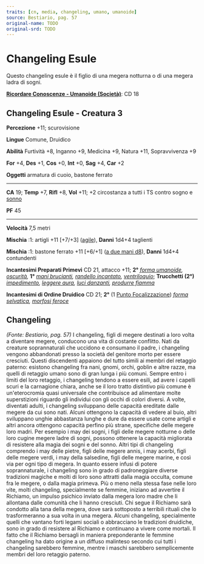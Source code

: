 ```yaml
---
traits: [cn, media, changeling, umano, umanoide]
source: Bestiario, pag. 57
original-name: TODO
original-srd: TODO
---
```


# Changeling Esule

Questo changeling esule è il figlio di una megera notturna o di una megera ladra
di sogni.

**[Ricordare Conoscenze - Umanoide (Società)](/azioni/abilita/ricordare-conoscenze)**:
CD 18

## Changeling Esule - Creatura 3

**Percezione** +11; scurovisione

**Lingue** Comune, Druidico

**Abilità** Furtività +8, Inganno +9, Medicina +9, Natura +11, Sopravvivenza +9

**For** +4, **Des** +1, **Cos** +0, **Int** +0, **Sag** +4, **Car** +2

**Oggetti** armatura di cuoio, bastone ferrato

---

**CA** 19; **Temp** +7, **Rifl** +8, **Vol** +11; +2 circostanza a tutti i TS
contro sogno e [sonno](/tratti/sonno)

**PF** 45

---

**Velocità** 7,5 metri

**Mischia** :1: artigli +11 \[+7/+3] ([agile](/tratti/agile)), **Danni** 1d4+4
taglienti

**Mischia** :1: bastone ferrato +11 \[+6/+1]
([a due mani d8](/tratti/a-due-mani)), **Danni** 1d4+4 contundenti

**Incantesimi Preparati Primevi** CD 21, attacco +11; **2°**
_[forma umanoide](/incantesimi/forma-umanoide),
[oscurità](/incantesimi/oscurita),_ **1°**
_[mani brucianti](/incantesimi/mani-brucianti),
[randello incantato](/incantesimi/randello-incantato),
[ventriloquio](/incantesimi/ventriloquio)_; **Trucchetti (2°)**
_[impedimento](/incantesimi/impedimento),
[leggere aura](/incantesimi/leggere-aura),
[luci danzanti](/incantesimi/luci-danzanti),
[produrre fiamma](/incantesimi/produrre-fiamma)_

**Incantesimi di Ordine Druidico** CD 21; **2°** (1
[Punto Focalizzazione](/incantesimi/incantesimi-focalizzati))
_[forma selvatica](/incantesimi/incantesimi-focalizzati),
[morfosi feroce](/incantesimi/incantesimi-focalizzati)_

## **Changeling**

_(Fonte: Bestiario, pag. 57)_ I changeling, figli di megere destinati a loro
volta a diventare megere, conducono una vita di costante conflitto. Nati da
creature soprannaturali che uccidono e consumano il padre, i changeling vengono
abbandonati presso la società del genitore morto per essere cresciuti. Questi
discendenti appaiono del tutto simili ai membri del retaggio paterno: esistono
changeling fra nani, gnomi, orchi, goblin e altre razze, ma quelli di retaggio
umano sono di gran lunga i più comuni. Sempre entro i limiti del loro retaggio,
i changeling tendono a essere esili, ad avere i capelli scuri e la carnagione
chiara, anche se il loro tratto distintivo più comune è un'eterocromia quasi
universale che contribuisce ad alimentare molte superstizioni riguardo gli
individui con gli occhi di colori diversi. A volte, diventati adulti, i
changeling sviluppano delle capacità ereditate dalle megere da cui sono nati.
Alcuni ottengono la capacità di vedere al buio, altri sviluppano unghie
abbastanza lunghe e dure da essere usate come artigli e altri ancora ottengono
capacità perfino più strane, specifiche delle megere loro madri. Per esempio i
may dei sogni, i figli delle megere notturne o delle loro cugine megere ladre di
sogni, possono ottenere la capacità migliorata di resistere alla magia dei sogni
e del sonno. Altri tipi di changeling comprendo i may delle pietre, figli delle
megere annis, i may acerbi, figli delle megere verdi, i may della salsedine,
figli delle megere marine, e così via per ogni tipo di megera. In quanto essere
infusi di potere soprannaturale, i changeling sono in grado di padroneggiare
diverse tradizioni magiche e molti di loro sono attratti dalla magia occulta,
comune fra le megere, o dalla magia primeva. Più o meno nella stessa fase nelle
loro vite, molti changeling, specialmente se femmine, iniziano ad avvertire il
Richiamo, un impulso psichico inviato dalla megera loro madre che li allontana
dalle comunità che li hanno cresciuti. Chi segue il Richiamo sarà condotto alla
tana della megera, dove sarà sottoposto a terribili rituali che lo
trasformeranno a sua volta in una megera. Alcuni changeling, specialmente quelli
che vantano forti legami sociali o abbracciano le tradizioni druidiche, sono in
grado di resistere al Richiamo e continuano a vivere come mortali. Il fatto che
il Richiamo bersagli in maniera preponderante le femmine changeling ha dato
origine a un diffuso malinteso secondo cui tutti i changeling sarebbero femmine,
mentre i maschi sarebbero semplicemente membri del loro retaggio paterno.
